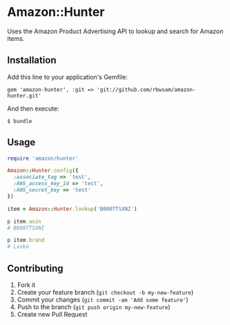 # Amazon::Hunter

Uses the Amazon Product Advertising API to lookup and search for Amazon items.

## Installation

Add this line to your application's Gemfile:

    gem 'amazon-hunter', :git => 'git://github.com/rbwsam/amazon-hunter.git'

And then execute:

    $ bundle

## Usage

```ruby
require 'amazon/hunter'

Amazon::Hunter.config({
  :associate_tag => 'test',
  :AWS_access_key_id => 'test',
  :AWS_secret_key => 'test'
})

item = Amazon::Hunter.lookup('B000TTSXNI')

p item.asin
# B000TTSXNI

p item.brand
# Lasko
```

## Contributing

1. Fork it
2. Create your feature branch (`git checkout -b my-new-feature`)
3. Commit your changes (`git commit -am 'Add some feature'`)
4. Push to the branch (`git push origin my-new-feature`)
5. Create new Pull Request
